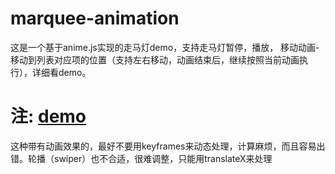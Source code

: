 ﻿<!--
 * @Descripttion: 
 * @version: 
 * @Author: zqs
 * @Date: 2020-10-18 15:22:30
 * @LastEditors: zqs
 * @LastEditTime: 2020-10-18 15:38:27
-->
# marquee-animation
这是一个基于anime.js实现的走马灯demo，支持走马灯暂停，播放， 移动动画-移动到列表对应项的位置（支持左右移动，动画结束后，继续按照当前动画执行），详细看demo。

# 注: [demo](https://github.com/2013z/marquee-animation/dist/index.html)
这种带有动画效果的，最好不要用keyframes来动态处理，计算麻烦，而且容易出错。轮播（swiper）也不合适，很难调整，只能用translateX来处理
